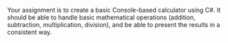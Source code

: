 Your assignment is to create a basic Console-based calculator using C#. It should be able to handle 
basic mathematical operations (addition, subtraction, multiplication, division), and be able to present 
the results in a consistent way.
